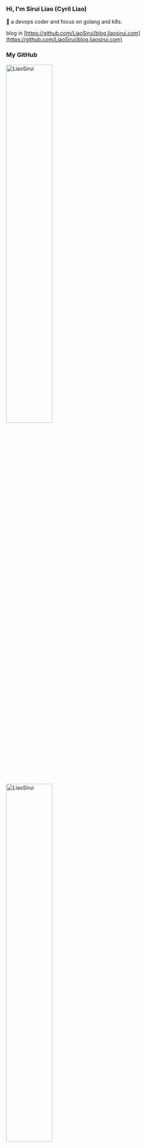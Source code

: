 ### Hi, I'm Sirui Liao (Cyril Liao)

 💬 a devops coder and focus on golang and k8s.

blog in [https://github.com/LiaoSirui/blog.liaosirui.com](https://github.com/LiaoSirui/blog.liaosirui.com)

### My GitHub

<span><img src="https://github-readme-stats.vercel.app/api?username=LiaoSirui&show_icons=true&theme=react&hide_border=false" alt="LiaoSirui" width=49.8% /></span>
<span><img src="https://github-readme-streak-stats.herokuapp.com/?user=LiaoSirui&theme=react" alt="LiaoSirui" width=49.8% /></span>

### Code & Skills

![all-skills](https://skillicons.dev/icons?i=linux,go,py,bash,ansible,kubernetes,docker,prometheus,grafana)

[![-](https://img.shields.io/static/v1?style=flat-square&label=&logoColor=ffffff&color=FCC624&message=Linux&logo=Linux)](https://www.linux.org/)
[![-](https://img.shields.io/static/v1?style=flat-square&label=&logoColor=ffffff&color=10B981&message=Rocky+Linux&logo=Rocky+Linux)](https://rockylinux.org/)
[![-](https://img.shields.io/static/v1?style=flat-square&label=&logoColor=ffffff&color=262577&message=CentOS&logo=CentOS)](https://rockylinux.org/)
[![-](https://img.shields.io/static/v1?style=flat-square&label=&logoColor=ffffff&color=0D597F&message=Alpine+Linux&logo=Alpine+Linux)](https://www.alpinelinux.org/)
[![-](https://img.shields.io/static/v1?style=flat-square&label=&logoColor=ffffff&color=A81D33&message=Debian&logo=Debian)](https://www.debian.org/)

[![-](https://img.shields.io/static/v1?style=flat-square&label=&logoColor=ffffff&color=00ADD8&message=Golang&logo=Go)](https://golang.org/)
[![-](https://img.shields.io/static/v1?style=flat-square&label=&logoColor=ffffff&color=3670A0&message=Python&logo=Python)](https://www.python.org/)
[![-](https://img.shields.io/static/v1?style=flat-square&label=&logoColor=ffffff&color=121011&message=Shell+Scripts&logo=GNU-Bash)](https://www.gnu.org/software/bash/)
[![-](https://img.shields.io/static/v1?style=flat-square&label=&logoColor=ffffff&color=000000&message=Markdown&logo=Markdown)](https://www.markdownguide.org/)

[![-](https://img.shields.io/badge/-Ansible-EE0000?style=flat-square&logo=ansible&logoColor=ffffff)](https://www.ansible.com/)

[![-](https://img.shields.io/static/v1?style=flat-square&label=&logoColor=ffffff&color=326CE5&message=Kubernetes&logo=Kubernetes)](https://kubernetes.io/)
[![-](https://img.shields.io/static/v1?style=flat-square&label=&logoColor=ffffff&color=2496ED&message=Docker&logo=Docker)](https://www.docker.com/)
[![-](https://img.shields.io/static/v1?style=flat-square&label=&logoColor=ffffff&color=575757&message=Containerd&logo=Containerd)](https://containerd.io/)
[![-](https://img.shields.io/static/v1?style=flat-square&label=&logoColor=ffffff&color=0F1689&message=Helm&logo=Helm)](https://helm.sh/)

[![-](https://img.shields.io/static/v1?style=flat-square&label=&logoColor=ffffff&color=000000&message=Calico&logo=Calico)](https://www.tigera.io/project-calico/)
[![-](https://img.shields.io/static/v1?style=flat-square&label=&logoColor=ffffff&color=F8C517&message=Cilium&logo=Cilium)](https://cilium.io/)

[![-](https://img.shields.io/static/v1?style=flat-square&label=&logoColor=ffffff&color=000000&message=BeeGFS&logo=BeeGFS)](https://www.beegfs.io/c/)
[![-](https://img.shields.io/static/v1?style=flat-square&label=&logoColor=ffffff&color=EF5C55&message=Ceph&logo=Ceph)](https://ceph.io/en/)

[![-](https://img.shields.io/static/v1?style=flat-square&label=&logoColor=ffffff&color=E6522C&message=Prometheus&logo=Prometheus)](https://prometheus.io/)
[![-](https://img.shields.io/static/v1?style=flat-square&label=&logoColor=ffffff&color=F46800&message=Grafana&logo=Grafana)](https://grafana.com/)

[![-](https://img.shields.io/static/v1?style=flat-square&label=&logoColor=ffffff&color=005571&message=ElasticSearch&logo=ElasticSearch)](https://www.elastic.co/cn)
[![-](https://img.shields.io/static/v1?style=flat-square&label=&logoColor=ffffff&color=005571&message=Kibana&logo=Kibana)](https://www.elastic.co/cn/kibana)

[![-](https://img.shields.io/static/v1?style=flat-square&label=&logoColor=ffffff&color=000000&message=OpenTelemetry&logo=OpenTelemetry)](https://opentelemetry.io/)
[![-](https://img.shields.io/static/v1?style=flat-square&label=&logoColor=ffffff&color=66CFE3&message=Jaeger&logo=Jaeger)](https://www.jaegertracing.io/)

[![-](https://img.shields.io/static/v1?style=flat-square&label=&logoColor=ffffff&color=466BB0&message=Istio&logo=Istio)](https://istio.io/)

[![-](https://img.shields.io/static/v1?style=flat-square&label=&logoColor=ffffff&color=FC6D26&message=GitLab+Runner&logo=GitLab)](https://docs.gitlab.com/runner/)
[![-](https://img.shields.io/static/v1?style=flat-square&label=&logoColor=ffffff&color=2088FF&message=GitHub+Actions&logo=GitHub+Actions)](https://github.com/features/actions)

[![-](https://img.shields.io/static/v1?style=flat-square&label=&logoColor=ffffff&color=60B932&message=Harbor&logo=Harbor)](https://goharbor.io/)
[![-](https://img.shields.io/static/v1?style=flat-square&label=&logoColor=ffffff&color=1B1C30&message=Sonatype+Nexus&logo=Sonatype)](https://www.sonatype.com/products/sonatype-nexus-repository)
[![-](https://img.shields.io/static/v1?style=flat-square&label=&logoColor=ffffff&color=40BE46&message=JFrog+Artifactory&logo=JFrog)](https://www.sonatype.com/products/sonatype-nexus-repository)

[![-](https://img.shields.io/static/v1?style=flat-square&label=&logoColor=ffffff&color=4479A1&message=MySQL&logo=MySQL)](https://www.mysql.com/)
[![-](https://img.shields.io/static/v1?style=flat-square&label=&logoColor=ffffff&color=316192&message=PostgreSQL&logo=PostgreSQL)](https://www.postgresql.org/)
[![-](https://img.shields.io/static/v1?style=flat-square&label=&logoColor=ffffff&color=003B57&message=SQLite&logo=SQLite)](https://www.sqlite.org/index.html)
[![-](https://img.shields.io/static/v1?style=flat-square&label=&logoColor=ffffff&color=47A248&message=MongoDB&logo=MongoDB)](https://www.mongodb.com/)
[![-](https://img.shields.io/static/v1?style=flat-square&label=&logoColor=ffffff&color=DC382D&message=Redis&logo=Redis)](https://redis.com/)
[![-](https://img.shields.io/static/v1?style=flat-square&label=&logoColor=ffffff&color=FF6600&message=RabbitMQ&logo=RabbitMQ)](https://www.rabbitmq.com/)
[![-](https://img.shields.io/static/v1?style=flat-square&label=&logoColor=ffffff&color=231F20&message=Apache+Kafka&logo=Apache+Kafka)](https://kafka.apache.org/)

[![-](https://img.shields.io/static/v1?style=flat-square&label=&logoColor=ffffff&color=009639&message=NGINX&logo=NGINX)](https://nginx.org/)

[![-](https://img.shields.io/static/v1?style=flat-square&label=&logoColor=ffffff&color=017CEE&message=Apache+Airflow&logo=Apache+Airflow)](https://airflow.apache.org/)

[![-](https://img.shields.io/static/v1?style=flat-square&label=&logoColor=ffffff&color=007ACC&message=Visual+Studio+Code&logo=Visual+Studio+Code)](https://code.visualstudio.com/)
[![-](https://img.shields.io/static/v1?style=flat-square&label=&logoColor=ffffff&color=F37626&message=Jupyter&logo=Jupyter)](https://jupyterlab.readthedocs.io/en/latest/)
[![-](https://img.shields.io/static/v1?style=flat-square&label=&logoColor=ffffff&color=019733&message=Vim&logo=Vim)](https://www.vim.org/)
[![-](https://img.shields.io/static/v1?style=flat-square&label=&logoColor=ffffff&color=FF4088&message=Hugo&logo=Hugo)](https://gohugo.io/)

[![-](https://img.shields.io/static/v1?style=flat-square&label=&logoColor=ffffff&color=FF6C37&message=Postman&logo=Postman)](https://www.postman.com/)
[![-](https://img.shields.io/static/v1?style=flat-square&label=&logoColor=ffffff&color=85EA2D&message=Swagger&logo=Swagger)](https://swagger.io/)
[![-](https://img.shields.io/static/v1?style=flat-square&label=&logoColor=ffffff&color=D22128&message=Apache+JMeter&logo=Apache+JMeter)](https://jmeter.apache.org/)

[![-](https://img.shields.io/static/v1?style=flat-square&label=&logoColor=ffffff&color=F05032&message=Git&logo=Git)](https://git-scm.com/)
[![-](https://img.shields.io/static/v1?style=flat-square&label=&logoColor=ffffff&color=181717&message=GitHub&logo=GitHub)](https://github.com/)
[![-](https://img.shields.io/static/v1?style=flat-square&label=&logoColor=ffffff&color=FC6D26&message=GitLab&logo=GitLab)](https://about.gitlab.com/)

[![-](https://img.shields.io/static/v1?style=flat-square&label=&logoColor=ffffff&color=0052CC&message=Trello&logo=Trello)](https://trello.com/)
[![-](https://img.shields.io/static/v1?style=flat-square&label=&logoColor=ffffff&color=0052CC&message=Jira&logo=Jira)](https://www.atlassian.com/software/jira/work-management)
